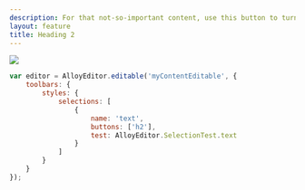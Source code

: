 ```yaml
---
description: For that not-so-important content, use this button to turn text into a 2nd level heading.
layout: feature
title: Heading 2
---
```

<div class="thumbnail">
  <img class="img img-polaroid" src="/images/features/button-h2.gif"/>
</div>

```javascript
var editor = AlloyEditor.editable('myContentEditable', {
	toolbars: {
		styles: {
			selections: [
				{
					name: 'text',
					buttons: ['h2'],
					test: AlloyEditor.SelectionTest.text
				}
			]
		}
	}
});
```